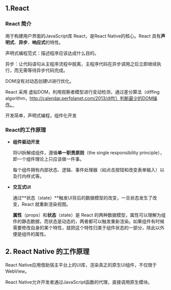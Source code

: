 ## 1.React

### React 简介

用于构建用户界面的JavaScript库 React，是React Native的核心。React 具有**声明式**、**异步**、**响应式**的特性。

声明式编程范式：描述程序应该达成什么目的。

异步：让代码语句从主程序流程中脱离，主程序代码在异步调用之后立即继续执行，而无需等待异步代码完成。

DOM没有对动态创建UI进行优化。

React 采用 虚拟DOM，利用观察者模型进行变动检测，通过差分算法（diffing algorithm，http://calendar.perfplanet.com/2013/diff/）判断最少的DOM操作。



开发简单，声明式编程，组件化开发

### React的工作原理

- **组件驱动开发**

  将UI拆解成组件，遵循**单一职责原则**（the single responsibility principle），即一个组件理论上只应该做一件事。

  每个组件拥有内部状态、逻辑、事件处理器（如点击按钮和改变表单输入）以及行内样式等。

- **交互式UI**

  通过**状态（state）**触发UI背后的数据模型的改变，一旦状态发生了改变，React 就重新渲染视图。

  **属性**（props）和**状态**（state）是 React 的两种数据模型，属性可以理解为组件的静态数据，而状态是动态的，两者都可以触发重新渲染。如果组件有时候需要修改自身的某个特性，就把这个特性归类于组件状态的一部分，除此以外便是组件的属性。



## 2. React Native 的工作原理

React Native应用借助宿主平台上的UI库，渲染真正的原生UI组件，不仅限于WebView。

React Native允许开发者通过JavaScript函数的代理，直接调用原生模块。

